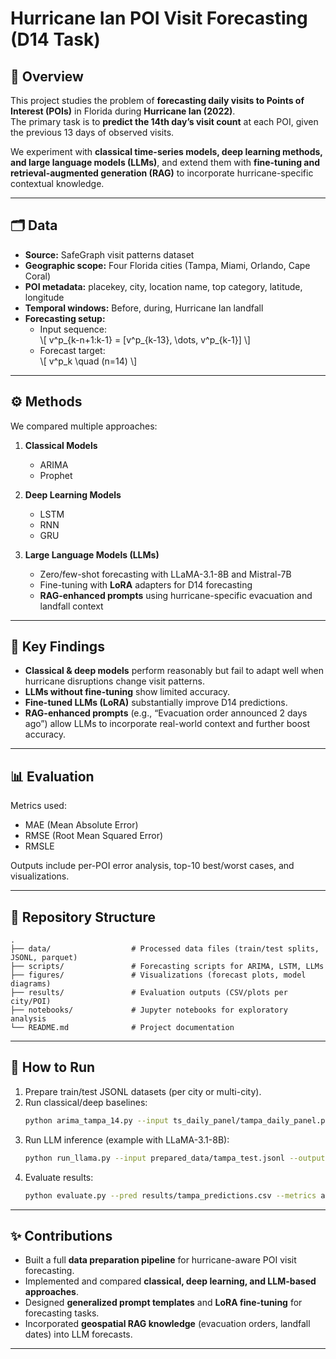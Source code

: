 # Hurricane Ian POI Visit Forecasting (D14 Task)

## 📌 Overview
This project studies the problem of **forecasting daily visits to Points of Interest (POIs)** in Florida during **Hurricane Ian (2022)**.  
The primary task is to **predict the 14th day’s visit count** at each POI, given the previous 13 days of observed visits.  

We experiment with **classical time-series models, deep learning methods, and large language models (LLMs)**, and extend them with **fine-tuning and retrieval-augmented generation (RAG)** to incorporate hurricane-specific contextual knowledge.

---

## 🗂 Data
- **Source:** SafeGraph visit patterns dataset  
- **Geographic scope:** Four Florida cities (Tampa, Miami, Orlando, Cape Coral)  
- **POI metadata:** placekey, city, location name, top category, latitude, longitude  
- **Temporal windows:** Before, during, Hurricane Ian landfall  
- **Forecasting setup:**  
  - Input sequence:  
    \\[
    v^p_{k-n+1:k-1} = [v^p_{k-13}, \\dots, v^p_{k-1}]
    \\]  
  - Forecast target:  
    \\[
    v^p_k \\quad (n=14)
    \\]

---

## ⚙️ Methods
We compared multiple approaches:  

1. **Classical Models**  
   - ARIMA  
   - Prophet  

2. **Deep Learning Models**  
   - LSTM  
   - RNN
   - GRU

3. **Large Language Models (LLMs)**  
   - Zero/few-shot forecasting with LLaMA-3.1-8B and Mistral-7B  
   - Fine-tuning with **LoRA** adapters for D14 forecasting  
   - **RAG-enhanced prompts** using hurricane-specific evacuation and landfall context  

---

## 🧪 Key Findings
- **Classical & deep models** perform reasonably but fail to adapt well when hurricane disruptions change visit patterns.  
- **LLMs without fine-tuning** show limited accuracy.  
- **Fine-tuned LLMs (LoRA)** substantially improve D14 predictions.  
- **RAG-enhanced prompts** (e.g., “Evacuation order announced 2 days ago”) allow LLMs to incorporate real-world context and further boost accuracy.  

---

## 📊 Evaluation
Metrics used:  
- MAE (Mean Absolute Error)  
- RMSE (Root Mean Squared Error)
- RMSLE


Outputs include per-POI error analysis, top-10 best/worst cases, and visualizations.  

---

## 📂 Repository Structure
```
.
├── data/                  # Processed data files (train/test splits, JSONL, parquet)
├── scripts/               # Forecasting scripts for ARIMA, LSTM, LLMs
├── figures/               # Visualizations (forecast plots, model diagrams)
├── results/               # Evaluation outputs (CSV/plots per city/POI)
├── notebooks/             # Jupyter notebooks for exploratory analysis
└── README.md              # Project documentation
```

---

## 🚀 How to Run
1. Prepare train/test JSONL datasets (per city or multi-city).  
2. Run classical/deep baselines:  
   ```bash
   python arima_tampa_14.py --input ts_daily_panel/tampa_daily_panel.parquet --target d14
   ```  
3. Run LLM inference (example with LLaMA-3.1-8B):  
   ```bash
   python run_llama.py --input prepared_data/tampa_test.jsonl --output results/tampa_predictions.csv
   ```  
4. Evaluate results:  
   ```bash
   python evaluate.py --pred results/tampa_predictions.csv --metrics all
   ```

---

## ✨ Contributions
- Built a full **data preparation pipeline** for hurricane-aware POI visit forecasting.  
- Implemented and compared **classical, deep learning, and LLM-based approaches**.  
- Designed **generalized prompt templates** and **LoRA fine-tuning** for forecasting tasks.  
- Incorporated **geospatial RAG knowledge** (evacuation orders, landfall dates) into LLM forecasts.  

---


```
